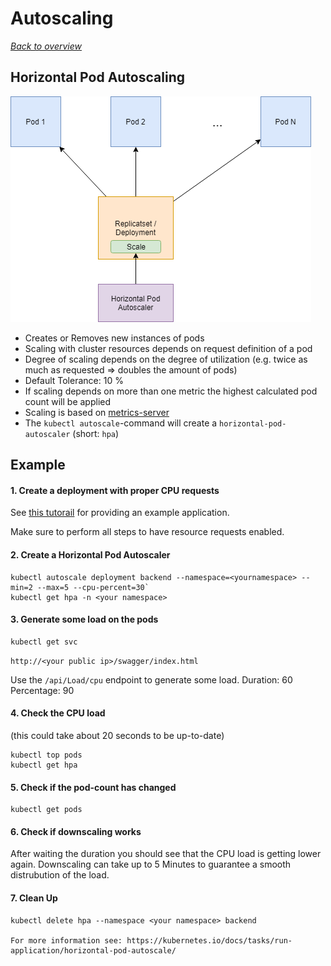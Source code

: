# Autoscaling

[_Back to overview_](README.md)

## Horizontal Pod Autoscaling

![Horizontal Pod Autoscaler](pod-autoscaling.png)

- Creates or Removes new instances of pods
- Scaling with cluster resources depends on request definition of a pod
- Degree of scaling depends on the degree of utilization (e.g. twice as much as requested => doubles the amount of pods)
- Default Tolerance: 10 %
- If scaling depends on more than one metric the highest calculated pod count will be applied
- Scaling is based on [metrics-server](https://github.com/kubernetes-incubator/metrics-server)
- The `kubectl autoscale`-command will create a `horizontal-pod-autoscaler` (short: `hpa`)

## Example

#### 1. Create a deployment with proper CPU requests

See [this tutorail](../helm/helm-example-application.md) for providing an example application.

Make sure to perform all steps to have resource requests enabled.

#### 2. Create a Horizontal Pod Autoscaler

```
kubectl autoscale deployment backend --namespace=<yournamespace> --min=2 --max=5 --cpu-percent=30`
kubectl get hpa -n <your namespace>
```

#### 3. Generate some load on the pods

```
kubectl get svc
```

`http://<your public ip>/swagger/index.html`

Use the `/api/Load/cpu` endpoint to generate some load.
Duration: 60
Percentage: 90

#### 4. Check the CPU load

(this could take about 20 seconds to be up-to-date)

```
kubectl top pods
kubectl get hpa
```

#### 5. Check if the pod-count has changed

```
kubectl get pods
```

#### 6. Check if downscaling works

After waiting the duration you should see that the CPU load is getting lower again.
Downscaling can take up to 5 Minutes to guarantee a smooth distrubution of the load.

#### 7. Clean Up

```
kubectl delete hpa --namespace <your namespace> backend

For more information see: https://kubernetes.io/docs/tasks/run-application/horizontal-pod-autoscale/
```
